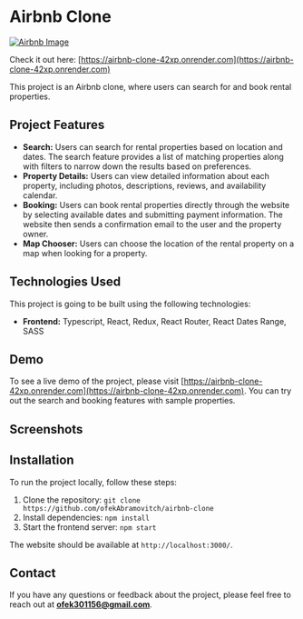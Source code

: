 # Airbnb Clone

[![Airbnb Image](https://res.cloudinary.com/ofekabramovitch/image/upload/v1695319457/dyvlpg96thliszru1sl4.jpg)](https://my-react-airbnb-clone.netlify.app/)

Check it out here: [https://airbnb-clone-42xp.onrender.com](https://airbnb-clone-42xp.onrender.com)

This project is an Airbnb clone, where users can search for and book rental properties.

## Project Features

-   **Search:** Users can search for rental properties based on location and dates. The search feature provides a list of matching properties along with filters to narrow down the results based on preferences.
-   **Property Details:** Users can view detailed information about each property, including photos, descriptions, reviews, and availability calendar.
-   **Booking:** Users can book rental properties directly through the website by selecting available dates and submitting payment information. The website then sends a confirmation email to the user and the property owner.
-   **Map Chooser:** Users can choose the location of the rental property on a map when looking for a property.

## Technologies Used

This project is going to be built using the following technologies:

-   **Frontend:** Typescript, React, Redux, React Router, React Dates Range, SASS

## Demo

To see a live demo of the project, please visit [https://airbnb-clone-42xp.onrender.com](https://airbnb-clone-42xp.onrender.com). You can try out the search and booking features with sample properties.

## Screenshots

## Installation

To run the project locally, follow these steps:

1. Clone the repository: `git clone https://github.com/ofekAbramovitch/airbnb-clone`
2. Install dependencies: `npm install`
3. Start the frontend server: `npm start`

The website should be available at `http://localhost:3000/`.

## Contact

If you have any questions or feedback about the project, please feel free to reach out at **ofek301156@gmail.com**.
